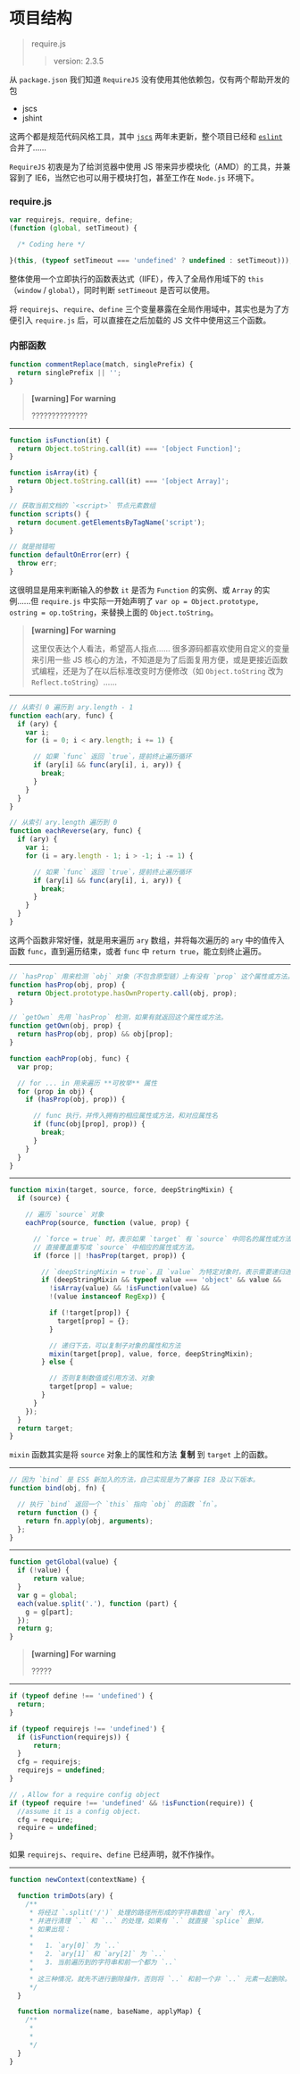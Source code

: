 # 项目结构

> require.js
>> version: 2.3.5

从 `package.json` 我们知道 `RequireJS` 没有使用其他依赖包，仅有两个帮助开发的包

* jscs
* jshint

这两个都是规范代码风格工具，其中 [`jscs`](https://www.npmjs.com/package/jscs) 两年未更新，整个项目已经和 [`eslint`](https://eslint.org/blog/2016/04/welcoming-jscs-to-eslint) 合并了……

`RequireJS` 初衷是为了给浏览器中使用 JS 带来异步模块化（AMD）的工具，并兼容到了 IE6，当然它也可以用于模块打包，甚至工作在 `Node.js` 环境下。

### require.js

```js
var requirejs, require, define;
(function (global, setTimeout) {

  /* Coding here */

}(this, (typeof setTimeout === 'undefined' ? undefined : setTimeout)));
```

整体使用一个立即执行的函数表达式（IIFE），传入了全局作用域下的 `this`（`window` / `global`），同时判断 `setTimeout` 是否可以使用。

将 `requirejs`、`require`、`define` 三个变量暴露在全局作用域中，其实也是为了方便引入 `require.js` 后，可以直接在之后加载的 JS 文件中使用这三个函数。

### 内部函数

```js
function commentReplace(match, singlePrefix) {
  return singlePrefix || '';
}
```
> **[warning] For warning**
>
> ??????????????

---

```js
function isFunction(it) {
  return Object.toString.call(it) === '[object Function]';
}

function isArray(it) {
  return Object.toString.call(it) === '[object Array]';
}

// 获取当前文档的 `<script>` 节点元素数组
function scripts() {
  return document.getElementsByTagName('script');
}

// 就是抛错啦
function defaultOnError(err) {
  throw err;
}
```

这很明显是用来判断输入的参数 `it` 是否为 `Function` 的实例、或 `Array` 的实例……但 `require.js` 中实际一开始声明了 `var op = Object.prototype, ostring = op.toString`，来替换上面的 `Object.toString`。

> **[warning] For warning**
>
> 这里仅表达个人看法，希望高人指点……
> 很多源码都喜欢使用自定义的变量来引用一些 JS 核心的方法，不知道是为了后面复用方便，或是更接近函数式编程，还是为了在以后标准改变时方便修改（如 `Object.toString` 改为 `Reflect.toString`）……

---

```js
// 从索引 0 遍历到 ary.length - 1
function each(ary, func) {
  if (ary) {
    var i;
    for (i = 0; i < ary.length; i += 1) {

      // 如果 `func` 返回 `true`，提前终止遍历循环
      if (ary[i] && func(ary[i], i, ary)) {
        break;
      }
    }
  }
}

// 从索引 ary.length 遍历到 0
function eachReverse(ary, func) {
  if (ary) {
    var i;
    for (i = ary.length - 1; i > -1; i -= 1) {

      // 如果 `func` 返回 `true`，提前终止遍历循环
      if (ary[i] && func(ary[i], i, ary)) {
        break;
      }
    }
  }
}
```

这两个函数非常好懂，就是用来遍历 `ary` 数组，并将每次遍历的 `ary` 中的值传入函数 `func`，直到遍历结束，或者 `func` 中 `return true`，能立刻终止遍历。

---

```js
// `hasProp` 用来检测 `obj` 对象（不包含原型链）上有没有 `prop` 这个属性或方法。
function hasProp(obj, prop) {
  return Object.prototype.hasOwnProperty.call(obj, prop);
}

// `getOwn` 先用 `hasProp` 检测，如果有就返回这个属性或方法。
function getOwn(obj, prop) {
  return hasProp(obj, prop) && obj[prop];
}
```

```js
function eachProp(obj, func) {
  var prop;

  // for ... in 用来遍历 **可枚举** 属性
  for (prop in obj) {
    if (hasProp(obj, prop)) {

      // func 执行，并传入拥有的相应属性或方法，和对应属性名
      if (func(obj[prop], prop)) {
        break;
      }
    }
  }
}
```

---

```js
function mixin(target, source, force, deepStringMixin) {
  if (source) {

    // 遍历 `source` 对象
    eachProp(source, function (value, prop) {

      // `force = true` 时，表示如果 `target` 有 `source` 中同名的属性或方法，
      // 直接覆盖重写成 `source` 中相应的属性或方法。
      if (force || !hasProp(target, prop)) {

        // `deepStringMixin = true`，且 `value` 为特定对象时，表示需要递归进行深拷贝。
        if (deepStringMixin && typeof value === 'object' && value &&
          !isArray(value) && !isFunction(value) &&
          !(value instanceof RegExp)) {

          if (!target[prop]) {
            target[prop] = {};
          }

          // 递归下去，可以复制子对象的属性和方法
          mixin(target[prop], value, force, deepStringMixin);
        } else {

          // 否则复制数值或引用方法、对象
          target[prop] = value;
        }
      }
    });
  }
  return target;
}
```

`mixin` 函数其实是将 `source` 对象上的属性和方法 **复制** 到 `target` 上的函数。

---

```js
// 因为 `bind` 是 ES5 新加入的方法，自己实现是为了兼容 IE8 及以下版本。
function bind(obj, fn) {

  // 执行 `bind` 返回一个 `this` 指向 `obj` 的函数 `fn`。
  return function () {
    return fn.apply(obj, arguments);
  };
}
```

---

```js
function getGlobal(value) {
  if (!value) {
      return value;
  }
  var g = global;
  each(value.split('.'), function (part) {
    g = g[part];
  });
  return g;
}
```
> **[warning] For warning**
> 
> ?????

---

```js
if (typeof define !== 'undefined') {
  return;
}

if (typeof requirejs !== 'undefined') {
  if (isFunction(requirejs)) {
      return;
  }
  cfg = requirejs;
  requirejs = undefined;
}

// ，Allow for a require config object
if (typeof require !== 'undefined' && !isFunction(require)) {
  //assume it is a config object.
  cfg = require;
  require = undefined;
}
```

如果 `requirejs`、`require`、`define` 已经声明，就不作操作。

---

```js
function newContext(contextName) {

  function trimDots(ary) {
    /**
     * 将经过 `.split('/')` 处理的路径所形成的字符串数组 `ary` 传入，
     * 并进行清理 `.` 和 `..` 的处理，如果有 `.` 就直接 `splice` 删掉，
     * 如果出现：
     *
     *   1. `ary[0]` 为 `..`
     *   2. `ary[1]` 和 `ary[2]` 为 `..`
     *   3. 当前遍历到的字符串和前一个都为 `..`
     * 
     * 这三种情况，就先不进行删除操作，否则将 `..` 和前一个非 `..` 元素一起删除。
     */
  }

  function normalize(name, baseName, applyMap) {
    /**
     * 
     *
     */
  }
}
```